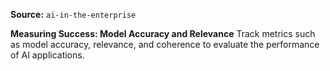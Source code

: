 **Source:** `ai-in-the-enterprise`

**Measuring Success: Model Accuracy and Relevance**
Track metrics such as model accuracy, relevance, and coherence to evaluate the performance of AI applications.
